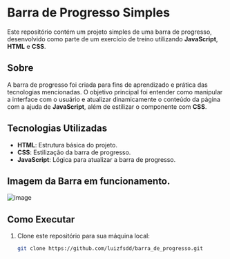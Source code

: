 # Barra de Progresso Simples

Este repositório contém um projeto simples de uma barra de progresso, desenvolvido como parte de um exercício de treino utilizando **JavaScript**, **HTML** e **CSS**.

## Sobre

A barra de progresso foi criada para fins de aprendizado e prática das tecnologias mencionadas. O objetivo principal foi entender como manipular a interface com o usuário e atualizar dinamicamente o conteúdo da página com a ajuda de **JavaScript**, além de estilizar o componente com **CSS**.

## Tecnologias Utilizadas

- **HTML**: Estrutura básica do projeto.
- **CSS**: Estilização da barra de progresso.
- **JavaScript**: Lógica para atualizar a barra de progresso.

## Imagem da Barra em funcionamento. 

![image](https://github.com/user-attachments/assets/9145dae4-f6e0-4ebd-b7d4-65c9e584ac0d)


## Como Executar

1. Clone este repositório para sua máquina local:

   ```bash
   git clone https://github.com/luizfsdd/barra_de_progresso.git
